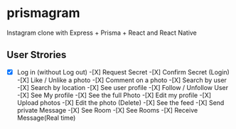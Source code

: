 # prismagram

Instagram clone with Express + Prisma + React and React Native

## User Strories

-[X] Log in (without Log out) -[X] Request Secret -[X] Confirm Secret (Login) -[X] Like / Unlike a photo -[X] Comment on a photo -[X] Search by user -[X] Search by location -[X] See user profile -[X] Follow / Unfollow User -[X] See My profile -[X] See the full Photo -[X] Edit my profile -[X] Upload photos -[X] Edit the photo (Delete) -[X] See the feed -[X] Send private Message -[X] See Room -[X] See Rooms -[X] Receive Message(Real time)
